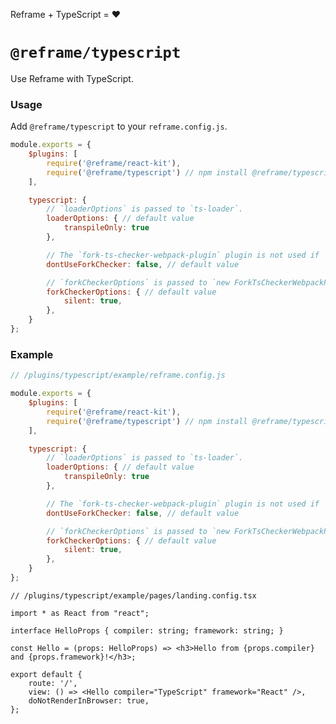 <!---






    WARNING, READ THIS.
    This is a computed file. Do not edit.
    Edit `/plugins/typescript/readme.template.md` instead.












    WARNING, READ THIS.
    This is a computed file. Do not edit.
    Edit `/plugins/typescript/readme.template.md` instead.












    WARNING, READ THIS.
    This is a computed file. Do not edit.
    Edit `/plugins/typescript/readme.template.md` instead.












    WARNING, READ THIS.
    This is a computed file. Do not edit.
    Edit `/plugins/typescript/readme.template.md` instead.












    WARNING, READ THIS.
    This is a computed file. Do not edit.
    Edit `/plugins/typescript/readme.template.md` instead.






-->
Reframe + TypeScript = :heart:

# `@reframe/typescript`

Use Reframe with TypeScript.

### Usage

Add `@reframe/typescript` to your `reframe.config.js`.

~~~js
module.exports = {
    $plugins: [
        require('@reframe/react-kit'),
        require('@reframe/typescript') // npm install @reframe/typescript
    ],

    typescript: {
        // `loaderOptions` is passed to `ts-loader`.
        loaderOptions: { // default value
            transpileOnly: true
        },

        // The `fork-ts-checker-webpack-plugin` plugin is not used if `dontUseForkChecker` is set to true.
        dontUseForkChecker: false, // default value

        // `forkCheckerOptions` is passed to `new ForkTsCheckerWebpackPlugin(forkCheckerOptions)`.
        forkCheckerOptions: { // default value
            silent: true,
        },
    }
};
~~~

### Example

~~~js
// /plugins/typescript/example/reframe.config.js

module.exports = {
    $plugins: [
        require('@reframe/react-kit'),
        require('@reframe/typescript') // npm install @reframe/typescript
    ],

    typescript: {
        // `loaderOptions` is passed to `ts-loader`.
        loaderOptions: { // default value
            transpileOnly: true
        },

        // The `fork-ts-checker-webpack-plugin` plugin is not used if `dontUseForkChecker` is set to true.
        dontUseForkChecker: false, // default value

        // `forkCheckerOptions` is passed to `new ForkTsCheckerWebpackPlugin(forkCheckerOptions)`.
        forkCheckerOptions: { // default value
            silent: true,
        },
    }
};
~~~

~~~tsx
// /plugins/typescript/example/pages/landing.config.tsx

import * as React from "react";

interface HelloProps { compiler: string; framework: string; }

const Hello = (props: HelloProps) => <h3>Hello from {props.compiler} and {props.framework}!</h3>;

export default {
    route: '/',
    view: () => <Hello compiler="TypeScript" framework="React" />,
    doNotRenderInBrowser: true,
};
~~~

<!---






    WARNING, READ THIS.
    This is a computed file. Do not edit.
    Edit `/plugins/typescript/readme.template.md` instead.












    WARNING, READ THIS.
    This is a computed file. Do not edit.
    Edit `/plugins/typescript/readme.template.md` instead.












    WARNING, READ THIS.
    This is a computed file. Do not edit.
    Edit `/plugins/typescript/readme.template.md` instead.












    WARNING, READ THIS.
    This is a computed file. Do not edit.
    Edit `/plugins/typescript/readme.template.md` instead.












    WARNING, READ THIS.
    This is a computed file. Do not edit.
    Edit `/plugins/typescript/readme.template.md` instead.






-->
